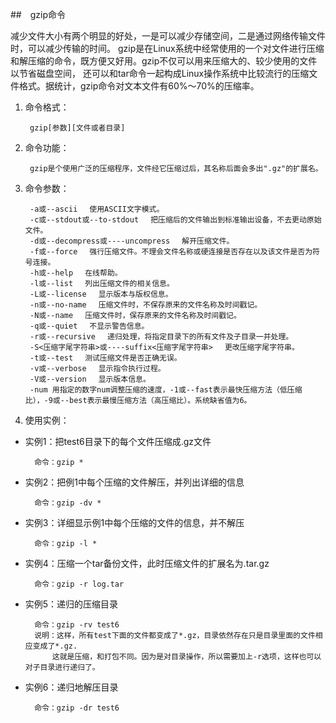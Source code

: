 ##　gzip命令

减少文件大小有两个明显的好处，一是可以减少存储空间，二是通过网络传输文件时，可以减少传输的时间。
gzip是在Linux系统中经常使用的一个对文件进行压缩和解压缩的命令，既方便又好用。gzip不仅可以用来压缩大的、较少使用的文件以节省磁盘空间，
还可以和tar命令一起构成Linux操作系统中比较流行的压缩文件格式。据统计，gzip命令对文本文件有60%～70%的压缩率。

1. 命令格式：

        gzip[参数][文件或者目录]
2. 命令功能：

        gzip是个使用广泛的压缩程序，文件经它压缩过后，其名称后面会多出".gz"的扩展名。
3. 命令参数：

        -a或--ascii 　使用ASCII文字模式。
        -c或--stdout或--to-stdout 　把压缩后的文件输出到标准输出设备，不去更动原始文件。
        -d或--decompress或----uncompress 　解开压缩文件。
        -f或--force 　强行压缩文件。不理会文件名称或硬连接是否存在以及该文件是否为符号连接。
        -h或--help 　在线帮助。
        -l或--list 　列出压缩文件的相关信息。
        -L或--license 　显示版本与版权信息。
        -n或--no-name 　压缩文件时，不保存原来的文件名称及时间戳记。
        -N或--name 　压缩文件时，保存原来的文件名称及时间戳记。
        -q或--quiet 　不显示警告信息。
        -r或--recursive 　递归处理，将指定目录下的所有文件及子目录一并处理。
        -S<压缩字尾字符串>或----suffix<压缩字尾字符串> 　更改压缩字尾字符串。
        -t或--test 　测试压缩文件是否正确无误。
        -v或--verbose 　显示指令执行过程。
        -V或--version 　显示版本信息。
        -num 用指定的数字num调整压缩的速度，-1或--fast表示最快压缩方法（低压缩比），-9或--best表示最慢压缩方法（高压缩比）。系统缺省值为6。
4. 使用实例：

* 实例1：把test6目录下的每个文件压缩成.gz文件

        命令：gzip *

* 实例2：把例1中每个压缩的文件解压，并列出详细的信息

        命令：gzip -dv *
* 实例3：详细显示例1中每个压缩的文件的信息，并不解压

        命令：gzip -l *
* 实例4：压缩一个tar备份文件，此时压缩文件的扩展名为.tar.gz

        命令：gzip -r log.tar
* 实例5：递归的压缩目录

        命令：gzip -rv test6
        说明：这样，所有test下面的文件都变成了*.gz，目录依然存在只是目录里面的文件相应变成了*.gz.
            这就是压缩，和打包不同。因为是对目录操作，所以需要加上-r选项，这样也可以对子目录进行递归了。
* 实例6：递归地解压目录

        命令：gzip -dr test6
